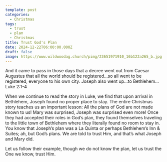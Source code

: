 ```yaml
---
template: post
categories:
  - Christmas
tags:
  - trust
  - plan
  - Christmas
title: Trust God's Plan
date: 2024-12-22T06:00:00.000Z
draft: false
image: https://www.wildwoodag.church/pimg/23651971910_16b122a265_b.jpg
---
```

And it came to pass in those days that a decree went out from Caesar Augustus that all the world should be registered…so all went to be registered, everyone to his own city. Joseph also went up…to Bethlehem… Luke 2:1-4

When we continue to read the story in Luke, we find that upon arrival in Bethlehem, Joseph found no proper place to stay. The entire Christmas story teaches us an important lesson: All the plans of God are not made known to us! Mary was surprised, Joseph was surprised even more! Once they had accepted their roles in God’s plan, they found themselves traveling to the little town of Bethlehem where they literally found no room to stay in. You know that Joseph’s plan was a La Quinta or perhaps Bethlehem’s Inn & Suites; ah, but God’s plans. We are told to trust Him, and that’s what Joseph and Mary did.

Let us follow their example, though we do not know the plan, let us trust the One we know, trust Him.